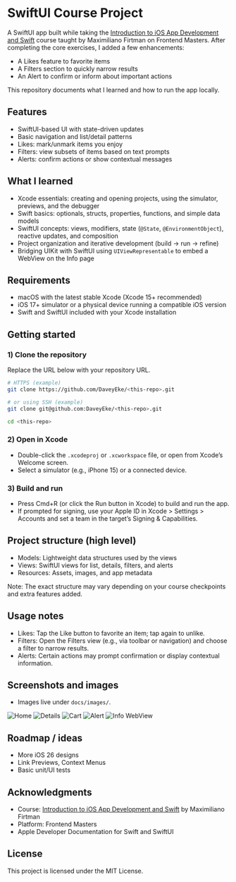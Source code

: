 # SwiftUI Course Project

A SwiftUI app built while taking the [Introduction to iOS App Development and Swift](https://frontendmasters.com/courses/ios-swift/) course taught by Maximiliano Firtman on Frontend Masters. After completing the core exercises, I added a few enhancements:
- A Likes feature to favorite items
- A Filters section to quickly narrow results
- An Alert to confirm or inform about important actions

This repository documents what I learned and how to run the app locally.

## Features

- SwiftUI-based UI with state-driven updates
- Basic navigation and list/detail patterns
- Likes: mark/unmark items you enjoy
- Filters: view subsets of items based on text prompts
- Alerts: confirm actions or show contextual messages

## What I learned

- Xcode essentials: creating and opening projects, using the simulator, previews, and the debugger
- Swift basics: optionals, structs, properties, functions, and simple data models
- SwiftUI concepts: views, modifiers, state (`@State`, `@EnvironmentObject`), reactive updates, and composition
- Project organization and iterative development (build → run → refine)
- Bridging UIKit with SwiftUI using `UIViewRepresentable` to embed a WebView on the Info page

## Requirements

- macOS with the latest stable Xcode (Xcode 15+ recommended)
- iOS 17+ simulator or a physical device running a compatible iOS version
- Swift and SwiftUI included with your Xcode installation

## Getting started

### 1) Clone the repository

Replace the URL below with your repository URL.

```bash
# HTTPS (example)
git clone https://github.com/DaveyEke/<this-repo>.git

# or using SSH (example)
git clone git@github.com:DaveyEke/<this-repo>.git
```

```bash
cd <this-repo>
```

### 2) Open in Xcode

- Double-click the `.xcodeproj` or `.xcworkspace` file, or open from Xcode’s Welcome screen.
- Select a simulator (e.g., iPhone 15) or a connected device.

### 3) Build and run

- Press Cmd+R (or click the Run button in Xcode) to build and run the app.
- If prompted for signing, use your Apple ID in Xcode > Settings > Accounts and set a team in the target’s Signing & Capabilities.

## Project structure (high level)

- Models: Lightweight data structures used by the views
- Views: SwiftUI views for list, details, filters, and alerts
- Resources: Assets, images, and app metadata

Note: The exact structure may vary depending on your course checkpoints and extra features added.

## Usage notes

- Likes: Tap the Like button to favorite an item; tap again to unlike.
- Filters: Open the Filters view (e.g., via toolbar or navigation) and choose a filter to narrow results.
- Alerts: Certain actions may prompt confirmation or display contextual information.

## Screenshots and images

- Images live under `docs/images/`.

![Home](docs/images/home.png)
![Details](docs/images/details.png)
![Cart](docs/images/cart.png)
![Alert](docs/images/alert.png)
![Info WebView](docs/images/infowebview,png)

## Roadmap / ideas

- More iOS 26 designs
- Link Previews, Context Menus
- Basic unit/UI tests

## Acknowledgments

- Course: [Introduction to iOS App Development and Swift](https://frontendmasters.com/courses/ios-swift/) by Maximiliano Firtman
- Platform: Frontend Masters
- Apple Developer Documentation for Swift and SwiftUI

## License

This project is licensed under the MIT License.
